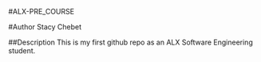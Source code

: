#ALX-PRE_COURSE

#Author
Stacy Chebet

##Description
This is my first github repo as an ALX Software Engineering student.